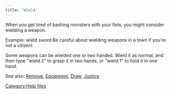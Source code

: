 ```yaml
---
title: "Wield"
---
```


When you get tired of bashing monsters with your fists, you might
consider wielding a weapon.

Example: wield sword Be careful about wielding weapons in a town if
you're not a citizen!

Some weapons can be wielded one or two handed. Wield it as normal, and
then type "wield 2" to grasp it in two hands, or "wield 1" to hold it in
one hand.

See also: [Remove](Remove "wikilink"),
[Equipment](Equipment "wikilink"), [Draw](Draw "wikilink"),
[Justice](Justice "wikilink")

[Category:Help files](Category:Help_files "wikilink")